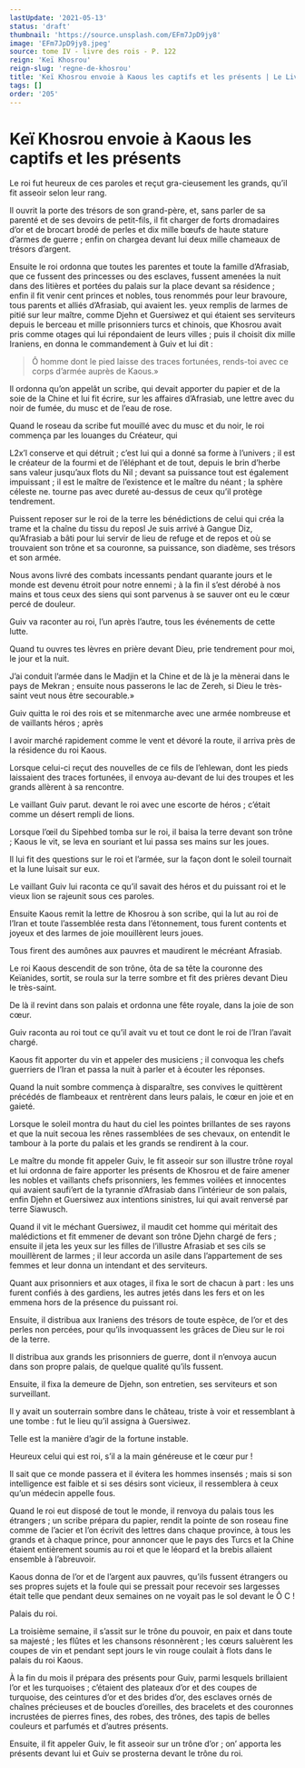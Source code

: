 ```yaml
---
lastUpdate: '2021-05-13'
status: 'draft'
thumbnail: 'https://source.unsplash.com/EFm7JpD9jy8'
image: 'EFm7JpD9jy8.jpeg'
source: tome IV - livre des rois - P. 122
reign: 'Keï Khosrou'
reign-slug: 'regne-de-khosrou'
title: 'Keï Khosrou envoie à Kaous les captifs et les présents | Le Livre des Rois | Shâhnâmeh'
tags: []
order: '205'
---
```


# Keï Khosrou envoie à Kaous les captifs et les présents

Le roi fut heureux de ces paroles et reçut gra-cieusement les grands, qu’il fit asseoir selon leur rang.

Il ouvrit la porte des trésors de son grand-père, et, sans parler de sa parenté et de ses devoirs de petit-fils, il fit charger de forts dromadaires d’or et de brocart brodé de perles et dix mille bœufs de haute stature d’armes de guerre ; enfin on chargea devant lui deux mille chameaux de trésors d’argent.

Ensuite le roi ordonna que toutes les parentes et toute la famille d’Afrasiab, que ce fussent des princesses ou des esclaves, fussent amenées la nuit dans des litières et portées du palais sur la place devant sa résidence ; enfin il fit venir cent princes et nobles, tous renommés pour leur bravoure, tous parents et alliés d’Afrasiab, qui avaient les. yeux remplis de larmes de pitié sur leur maître, comme Djehn et Guersiwez et qui étaient ses serviteurs depuis le berceau et mille prisonniers turcs et chinois, que Khosrou avait pris comme otages qui lui répondaient de leurs villes ; puis il choisit dix mille Iraniens, en donna le commandement à Guiv et lui dit :

> Ô homme dont le pied laisse des traces fortunées, rends-toi avec ce corps d’armée auprès de Kaous.»

Il ordonna qu’on appelât un scribe, qui devait apporter du papier et de la soie de la Chine et lui fit écrire, sur les affaires d’Afrasiab, une lettre avec du noir de fumée, du musc et de l’eau de rose.

Quand le roseau da scribe fut mouillé avec du musc et du noir, le roi commença par les louanges du Créateur, qui

L2x’l conserve et qui détruit ; c’est lui qui a donné sa forme à l’univers ; il est le créateur de la fourmi et de l’éléphant et de tout, depuis le brin d’herbe sans valeur jusqu’aux flots du Nil ; devant sa puissance tout est également impuissant ; il est le maître de l’existence et le maître du néant ; la sphère céleste ne. tourne pas avec dureté au-dessus de ceux qu’il protège tendrement.

Puissent reposer sur le roi de la terre les bénédictions de celui qui créa la trame et la chaîne du tissu du reposl Je suis arrivé à Gangue Diz, qu’Afrasiab a bâti pour lui servir de lieu de refuge et de repos et où se trouvaient son trône et sa couronne, sa puissance, son diadème, ses trésors et son armée.

Nous avons livré des combats incessants pendant quarante jours et le monde est devenu étroit pour notre ennemi ; à la fin il s’est dérobé à nos mains et tous ceux des siens qui sont parvenus à se sauver ont eu le cœur percé de douleur.

Guiv va raconter au roi, l’un après l’autre, tous les événements de cette lutte.

Quand tu ouvres tes lèvres en prière devant Dieu, prie tendrement pour moi, le jour et la nuit.

J’ai conduit l’armée dans le Madjin et la Chine et de là je la mènerai dans le pays de Mekran ; ensuite nous passerons le lac de Zereh, si Dieu le très-saint veut nous être secourable.»

Guiv quitta le roi des rois et se mitenmarche avec une armée nombreuse et de vaillants héros ; après

I avoir marché rapidement comme le vent et dévoré la route, il arriva près de la résidence du roi Kaous.

Lorsque celui-ci reçut des nouvelles de ce fils de l’ehlewan, dont les pieds laissaient des traces fortunées, il envoya au-devant de lui des troupes et les grands allèrent à sa rencontre.

Le vaillant Guiv parut. devant le roi avec une escorte de héros ; c’était comme un désert rempli de lions.

Lorsque l’œil du Sipehbed tomba sur le roi, il baisa la terre devant son trône ; Kaous le vit, se leva en souriant et lui passa ses mains sur les joues.

Il lui fit des questions sur le roi et l’armée, sur la façon dont le soleil tournait et la lune luisait sur eux.

Le vaillant Guiv lui raconta ce qu’il savait des héros et du puissant roi et le vieux lion se rajeunit sous ces paroles.

Ensuite Kaous remit la lettre de Khosrou à son scribe, qui la lut au roi de l’Iran et toute l’assemblée resta dans l’étonnement, tous furent contents et joyeux et des larmes de joie mouillèrent leurs joues.

Tous firent des aumônes aux pauvres et maudirent le mécréant Afrasiab.

Le roi Kaous descendit de son trône, ôta de sa tête la couronne des Keïanides, sortit, se roula sur la terre sombre et fit des prières devant Dieu le très-saint.

De là il revint dans son palais et ordonna une fête royale, dans la joie de son cœur.

Guiv raconta au roi tout ce qu’il avait vu et tout ce dont le roi de l’Iran l’avait chargé.

Kaous fit apporter du vin et appeler des musiciens ; il convoqua les chefs guerriers de l’Iran et passa la nuit à parler et à écouter les réponses.

Quand la nuit sombre commença à disparaître, ses convives le quittèrent précédés de flambeaux et rentrèrent dans leurs palais, le cœur en joie et en gaieté.

Lorsque le soleil montra du haut du ciel les pointes brillantes de ses rayons et que la nuit secoua les rênes rassemblées de ses chevaux, on entendit le tambour à la porte du palais et les grands se rendirent à la cour.

Le maître du monde fit appeler Guiv, le fit asseoir sur son illustre trône royal et lui ordonna de faire apporter les présents de Khosrou et de faire amener les nobles et vaillants chefs prisonniers, les femmes voilées et innocentes qui avaient saufi’ert de la tyrannie d’Afrasiab dans l’intérieur de son palais, enfin Djehn et Guersiwez aux intentions sinistres, lui qui avait renversé par terre Siawusch.

Quand il vit le méchant Guersiwez, il maudit cet homme qui méritait des malédictions et fit emmener de devant son trône Djehn chargé de fers ; ensuite il jeta les yeux sur les filles de l’illustre Afrasiab et ses cils se mouillèrent de larmes ; il leur accorda un asile dans l’appartement de ses femmes et leur donna un intendant et des serviteurs.

Quant aux prisonniers et aux otages, il fixa le sort de chacun à part : les uns furent confiés à des gardiens, les autres jetés dans les fers et on les emmena hors de la présence du puissant roi.

Ensuite, il distribua aux Iraniens des trésors de toute espèce, de l’or et des perles non percées, pour qu’ils invoquassent les grâces de Dieu sur le roi de la terre.

Il distribua aux grands les prisonniers de guerre, dont il n’envoya aucun dans son propre palais, de quelque qualité qu’ils fussent.

Ensuite, il fixa la demeure de Djehn, son entretien, ses serviteurs et son surveillant.

Il y avait un souterrain sombre dans le château, triste à voir et ressemblant à une tombe : fut le lieu qu’il assigna à Guersiwez.

Telle est la manière d’agir de la fortune instable.

Heureux celui qui est roi, s’il a la main généreuse et le cœur pur !

Il sait que ce monde passera et il évitera les hommes insensés ; mais si son intelligence est faible et si ses désirs sont vicieux, il ressemblera à ceux qu’un médecin appelle fous.

Quand le roi eut disposé de tout le monde, il renvoya du palais tous les étrangers ; un scribe prépara du papier, rendit la pointe de son roseau fine comme de l’acier et l’on écrivit des lettres dans chaque province, à tous les grands et à chaque prince, pour annoncer que le pays des Turcs et la Chine étaient entièrement soumis au roi et que le léopard et la brebis allaient ensemble à l’abreuvoir.

Kaous donna de l’or et de l’argent aux pauvres, qu’ils fussent étrangers ou ses propres sujets et la foule qui se pressait pour recevoir ses largesses était telle que pendant deux semaines on ne voyait pas le sol devant le Ô C !

Palais du roi.

La troisième semaine, il s’assit sur le trône du pouvoir, en paix et dans toute sa majesté ; les flûtes et les chansons résonnèrent ; les cœurs saluèrent les coupes de vin et pendant sept jours le vin rouge coulait à flots dans le palais du roi Kaous.

À la fin du mois il prépara des présents pour Guiv, parmi lesquels brillaient l’or et les turquoises ; c’étaient des plateaux d’or et des coupes de turquoise, des ceintures d’or et des brides d’or, des esclaves ornés de chaînes précieuses et de boucles d’oreilles, des bracelets et des couronnes incrustées de pierres fines, des robes, des trônes, des tapis de belles couleurs et parfumés et d’autres présents.

Ensuite, il fit appeler Guiv, le fit asseoir sur un trône d’or ; on’ apporta les présents devant lui et Guiv se prosterna devant le trône du roi.
